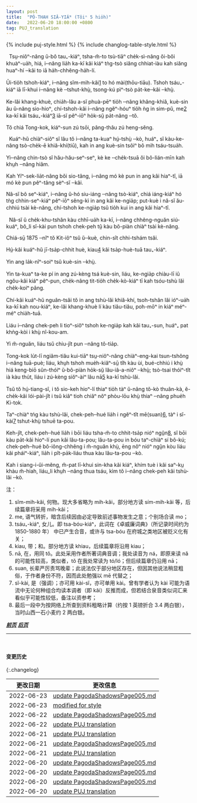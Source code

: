 ```yaml
---
layout: post
title:  "PÓ-THAH SIÂ-YIÁᴺ (Tŏiⁿ 5 hio̍h)"
date:   2022-06-20 18:00:00 +0800
tag: PUJ_translation
---
```


{% include puj-style.html %}
{% include changlog-table-style.html %}

<!-- So greatly does the welfare of the wife depend on her having sons, that it is not strange that they are her greatest desire, and her chief pride. -->
&nbsp;&nbsp;Tsṳ-niôⁿ-nâng ŭ-bô tau₊-kiáⁿ, tsha-m̆-to tsù-tiāⁿ che̍k-sì-nâng ŏi-bŏi khuàⁿ-ua̍h, hiá, i╌nâng lia̍h ka-kī kâi kiáⁿ tǹg-tsò siăng chhiat-iàu kah siăng huaⁿ-hí ╌kâi to iā ha̍h-chhêng-ha̍h-lí.
<!-- For them she will sacrifice all else. Her daughters leave her and become legally and truly an integral part of another family for ever. -->
Ūi-tio̍h tshoh-kiáⁿ, i╌nâng sĭm-mih-kâi<a href="#note_1" class="note">1</a> to hó mài(thōu-tiāu). Tshoh tsáu₊-kiáⁿ iā lī-khui i╌nâng kè ╌tshut-khṳ̀, tsong-kú pìⁿ-tsò pa̍t-ke╌kâi ╌khṳ̀.
<!-- For domestic service, care in sickness, help in old age, and offerings for the sustenance of her spirit after death, she must rely on her son's wife, while her own daughter performs these services for someone else. -->
Ke-lăi khang-khuè, chia̍h-lău a-sĭ phuà-pēⁿ tio̍h ╌nâng khâng-khiâ, kuè-sin ău ŭ-nâng sio-hioⁿ, chí-tshoh-kâi i╌nâng ngĕⁿ-hóuⁿ tio̍h ǹg in sim-pŭ, me<a href="#note_2" class="note">2</a> ka-kī kâi tsáu₊-kiáⁿ<a href="#note_3" class="note">3</a> iā-sĭ pêⁿ-iōⁿ ho̍k-sṳ̆ pa̍t-nâng ╌tŏ. 
<!-- The prosperity of a Chinese household is in proportion to the number of its sons. -->
Tŏ chiá Tong-kok, kiáⁿ-sun zú tsōi, pâng-thâu zú heng-sĕng.

<!-- A widow usually remains in her father-in-law's house, sharing the food and labour of the family, being as much a part of the household as before her husband's death. -->
&nbsp;&nbsp;Kuáⁿ-hŭ chiàⁿ-siôⁿ sĭ lâu tŏ i╌nâng ta-kuaⁿ hṳ́-tshṳ̀ ╌kò, huáⁿ₊ sĭ kàu-ke-nâng tsò-che̍k-ē khiă-khí(tiū), kah in ang kuè-sin tsôiⁿ bô mih tsáu-tsua̍h.
<!-- Though ever so young, a second marriage would bring reproach and disgrace. -->
Yi╌nâng chin-tsò sĭ hău-hău-seⁿ-seⁿ, kè ke ╌che̍k-tsuā ŏi bô-lián-mīn kah khṳh ╌nâng hiâm.
<!-- Unlike an Israelite, she cannot legally marry one of her husband's brothers, nor any person of the same surname. -->
Kah Yíⁿ-sek-lia̍t-nâng bŏi sio-tâng, i╌nâng mó kè pun in ang kâi hiaⁿ-tĭ, iā mó kè pun pêⁿ-tâng sèⁿ-sĭ ╌kâi.
<!-- If childless, she may adopt sons, who may inherit her husband's property as surely as would his own offspring; but should she marry afterward, the estate reverts to her husband's brothers. -->
Nâ-sĭ bô seⁿ-kiáⁿ, i╌nâng ŭ-hó siu-iáng ╌nâng tsò-kiáⁿ, chiá iáng-kiáⁿ hó tǹg chhin-seⁿ-kiáⁿ pêⁿ-iōⁿ sêng-kì in ang kâi ke-ngia̍p; put-kuè i nâ-sĭ ău-chhiú tsài kè-nâng, chí-tshoh ke-ngia̍p tsŭ tio̍h kui in ang kâi hiaⁿ-tĭ.

<!-- She is apt to remain in widowhood if there be ricefields affording her a living, unless she be driven to marry by the persecutions of her brothers-in-law. -->
&nbsp;&nbsp;Nâ-sĭ ŭ che̍k-khu-tshân kàu chhī-ua̍h ka-kī, i╌nâng chhêng-nguăn siú-kuáⁿ, bô_li sĭ-kài pun tshoh chek-peh tṳ̂ kàu bô-piàn chiàⁿ tsài kè-nâng.
<!-- A sad case occurred in 1875 in Kit-ie. -->
Chiá-sṳ̄ 1875 ╌nîⁿ tŏ Kit-iôⁿ tsŭ ŭ╌kuè, chin-sît chhi-tshám tsăi.
<!-- The widow was twenty-seven years old, and had a son aged ten. -->
Hṳ́-kâi kuáⁿ-hŭ jī-tsa̍p-chhit huè, kiau<a href="#note_4" class="note">4</a> kâi tsa̍p-huè-tuā tau₊-kiáⁿ.
<!-- Her husband had been dead six years. -->
Yin ang la̍k-nîⁿ-soiⁿ tsŭ kuè-sin ╌khṳ̀.
<!-- His parents had both died before him, and their property had been divided lawfully and equally among their five sons, so that each owned a bit of land and a room in the ancestral home. -->
Yin ta-kuaⁿ ta-ke pí in ang zú-kèng tsá kuè-sin, liáu, ke-ngia̍p chiàu-lī iû ngŏu-kâi kiáⁿ pêⁿ-pun, che̍k-nâng tit-tio̍h che̍k-kò-kiáⁿ tī kah tsóu-tshù lăi che̍k-koiⁿ pâng.
<!-- This widow continued to live in her husband's house, supporting herself and her child by the cultivation of the land, taking care of the household gear, and looking forward to her son's manhood. -->
Chí-kâi kuáⁿ-hŭ nguân-tsăi tŏ in ang tshù-lăi khiă-khí, tsoh-tshân lâi ióⁿ-ua̍h ka-kī kah nou-kiáⁿ, ke-lăi khang-khuè lí kàu tiâu-tiâu, poh-mōⁿ in kiáⁿ méⁿ-méⁿ chia̍h-tuā.
<!-- But her husband's brothers wanted the property and the boy, and tried to persuade her to enter a Buddhist nunnery. -->
Liáu i╌nâng chek-peh li tioⁿ-siŏⁿ tshoh ke-ngia̍p kah kâi tau₊-sun, huáⁿ₊ pat khǹg-kòi i khṳ̀ nî-kou-am.
<!-- She refused, and was continually persecuted. -->
Yi m̆-nguăn, liáu tsŭ chiu-jît pun ╌nâng tô-tia̍p.
<!-- There is no law for Chinese women so plain as the law that they shall obey their elders; and, wearied out by her troubles, she at last visited some Buddhist retreats with a view to becoming a recluse; but she was so disgusted by what she saw, that she resolved more firmly than ever not to leave her home. -->
Tong-kok lu̍t-lī ngiâm-tiâu kui-tiāⁿ tsṳ-niôⁿ-nâng chiàⁿ-eng-kai tsun-tshông i╌nâng tuā-puè; liáu, khṳh tshoh mue̍h-kiăⁿ-sṳ̄ tîh kàu ùi, bué-chhiú i khṳ̀ hiá keng-biō sûn-thóiⁿ ŭ-bô-piàn ho̍k-sṳ̆ lău-iâ-a-niôⁿ ╌khṳ̀; tsò-tsai thóiⁿ-tît ià kàu thu̍t, liáu i zú-kèng siŏⁿ-àiⁿ lâu nā<a href="#note_5" class="note">5</a> ka-kī tshù-lăi.
<!-- Just then she heard that in a neighbouring village, a new and good doctrine was taught, and the next Sunday she went some miles to hear a Christian sermon. -->
Tsŭ tŏ hṳ́-tiang-sî, i tŏ sio-keh hioⁿ-lí thiaⁿ tio̍h tàⁿ ŭ-nâng tŏ-kò thuân-kà, ĕ-che̍k-kâi lói-pài-jît i tsŭ kiâⁿ tioh chiâⁿ nŏⁿ phòu-lōu khṳ̀ thiaⁿ ╌nâng phue̍h Ki-tok.
<!-- On her return her brothers-in-law reviled her, saying that she had been away seeking a husband. -->
Taⁿ-chiàⁿ tńg kàu tshù-lăi, chek-peh╌hué lia̍h i ngĕⁿ-tît mē(suan)<a href="#note_6" class="note">6</a>, tàⁿ i sĭ-kài<a href="#note_7" class="note">7</a> tshut-khṳ̀ tshuē ta-pou.
<!-- The next day they sold her for a sum amounting to nearly twenty pounds, to an old man in another village, whose wife had lately died; and as she refused to go to his house, they hired a ruffian, for twelve shillings, to tie a rope around her and drag her there. -->
Keh-jît, chek-peh╌hué lia̍h i bōi liáu tsha-m̆-to chhit-tsa̍p nióⁿ ngṳ̂n<a href="#note_8" class="note">8</a>, sĭ bōi kàu pa̍t-kâi hioⁿ-lí pun kâi lău-ta-pou; lău-ta-pou in bóu taⁿ-chiàⁿ sí bô-kú; chek-peh╌hué bô-iông-chhêng i m̆-nguăn khṳ̀, ēng nŏⁿ nióⁿ ngṳ̂n kòu liáu kâi pháiⁿ-kiáⁿ, lia̍h i pît-pa̍k-liáu thua kàu lău-ta-pou ╌kò.
<!-- Her boy, who had never before been separated from her by day nor night, clung to her screaming, but was torn away and kept in the family of his uncles. -->
Kah i siang-i-ûi-mĕng, m̆-pat lī-khui sin-kha kâi kiáⁿ, khím tuè i kâi saⁿ-kṳ khàu m̆-hiah, liáu_li khṳh ╌nâng thua tsáu, kìm tŏ i╌nâng chek-peh kâi tshù-lăi ╌kò.

注：
1. <span id="note_1">sĭm-mih-kâi, 何物。现大多省略为 mih-kâi，部分地方读 sím-mih-kâi 等，后续篇章将采用 mih-kâi；</span>
2. <span id="note_2">me, 语气转折，暗含后续因由必定导致前述事物发生之意；个别场合读 mo；</span>
3. <span id="note_3">tsáu₊-kiáⁿ, 女儿。即 tsa-bóu-kiáⁿ，此词在《卓威廉词典》（所记录时间约为 1850-1880 年） 中已产生合音，或许与 tsa-bóu 在府城之类地区被贬义化有关；</span>
4. <span id="note_4">kiau, 带；和。部分地方读 khiau，后续篇章将沿用 kiau；</span>
5. <span id="note_5">nā, 在，用同 tŏ。此处采用作者所著词典音调；我处读音为 ná，即原来读 nă 的可能性较高，类似者，tŏ 在我处常读为 tó/ló；但后续篇章仍沿用 nā；</span>
6. <span id="note_6">suan, 长辈严厉责骂晚辈；此说法仅于部分地区存在，但因其他说法稍显粗俗，于作者身份不符，因而此处勉强以 mē 代替之；</span>
7. <span id="note_7">sĭ-kài, 是（强调）；亦可用 kài-sĭ，亦可单用 kài。曾有学者认为 kài 可能为语流中无论何种组合均读本调者（即 kâi）反推而成，但若结合泉音类似词汇来看似乎可能性较低，备注以资参考；</span>
8. <span id="note_8">最后一段中为按网络上所查到资料粗略计算（约按 1 英镑折合 3.4 两白银），当时山西一石小麦约 2 两白银。</span>


***[前页](PagodaShadowsPage004.html)***
***[后页](PagodaShadowsPage006-008.html)***


---
<br>

#### 变更历史

{:.changelog}

| 更改日期 | 更改信息 |
| --- | --- |
| 2022-06-23 | <a href="https://github.com/DonAnthonyLee/DonAnthonyLee.github.io/commit/88c3b2f86c49bc35dbf690ea81f7e8c8ce3788b3" target="_blank">update PagodaShadowsPage005.md</a> |
| 2022-06-23 | <a href="https://github.com/DonAnthonyLee/DonAnthonyLee.github.io/commit/4502ca4e0aab7d482f827a52f8466a3bef5e7dac" target="_blank">modified for style</a> |
| 2022-06-22 | <a href="https://github.com/DonAnthonyLee/DonAnthonyLee.github.io/commit/6bf847d5d9138dad3f71a50304ee094adccceb39" target="_blank">update PagodaShadowsPage005.md</a> |
| 2022-06-22 | <a href="https://github.com/DonAnthonyLee/DonAnthonyLee.github.io/commit/23591779f79e22ce879dfbff8f1a17beda763257" target="_blank">update PUJ translation</a> |
| 2022-06-21 | <a href="https://github.com/DonAnthonyLee/DonAnthonyLee.github.io/commit/2c9c4dacad9127801de5ef3948e82fdc19a031b1" target="_blank">update PUJ translation</a> |
| 2022-06-21 | <a href="https://github.com/DonAnthonyLee/DonAnthonyLee.github.io/commit/2ecce27dcd2d2910baf7fb57b3977349d0905206" target="_blank">update PagodaShadowsPage005.md</a> |
| 2022-06-21 | <a href="https://github.com/DonAnthonyLee/DonAnthonyLee.github.io/commit/fb15991f3633fc6898028e67748a70219f38934b" target="_blank">update PUJ translation</a> |
| 2022-06-20 | <a href="https://github.com/DonAnthonyLee/DonAnthonyLee.github.io/commit/674917b756aca187969bfd3ab3731dfe073a712e" target="_blank">update PagodaShadowsPage005.md</a> |
| 2022-06-20 | <a href="https://github.com/DonAnthonyLee/DonAnthonyLee.github.io/commit/bca70ab19f87f05e69f3288dfbe8713cb6abc65f" target="_blank">update PagodaShadowsPage005.md</a> |
| 2022-06-20 | <a href="https://github.com/DonAnthonyLee/DonAnthonyLee.github.io/commit/d7259849c54a5c89bae3ee369b61b51f47a5aff6" target="_blank">update PagodaShadowsPage005.md</a> |
| 2022-06-20 | <a href="https://github.com/DonAnthonyLee/DonAnthonyLee.github.io/commit/9719cb808f8b62338f850c1f1fb4a52f261c9b80" target="_blank">update PUJ translation</a> |
